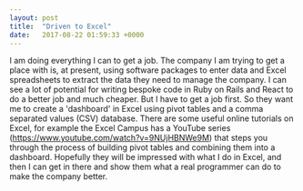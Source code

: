 ```yaml
---
layout: post
title:  "Driven to Excel"
date:   2017-08-22 01:59:33 +0000
---
```



I am doing everything I can to get a job. The company I am trying to get a place with is, at present, using software packages to enter data and Excel spreadsheets to extract the data they need to manage the company. I can see a lot of potential for writing bespoke code in Ruby on Rails and React to do a better job and much cheaper. But I have to get a job first. So they want me to create a 'dashboard' in Excel using pivot tables and a comma separated values (CSV) database. There are some useful online tutorials on Excel, for example the Excel Campus has a YouTube series (https://www.youtube.com/watch?v=9NUjHBNWe9M) that steps you through the process of building pivot tables and combining them into a dashboard. Hopefully they will be impressed with what I do in Excel, and then I can get in there and show them what a real programmer can do to make the company better. 
